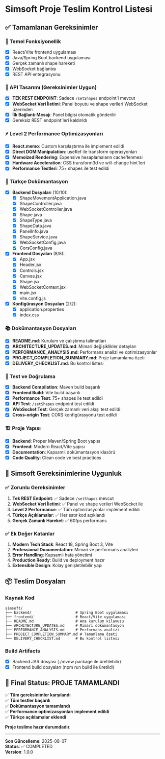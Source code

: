 # Simsoft Proje Teslim Kontrol Listesi

## ✅ Tamamlanan Gereksinimler

### 🎯 Temel Fonksiyonellik
- [x] React/Vite frontend uygulaması
- [x] Java/Spring Boot backend uygulaması  
- [x] Gerçek zamanlı shape hareketi
- [x] WebSocket bağlantısı
- [x] REST API entegrasyonu

### 🔧 API Tasarımı (Gereksinimler Uygun)
- [x] **TEK REST ENDPOINT**: Sadece `/setShapes` endpoint'i mevcut
- [x] **WebSocket Veri İletimi**: Panel boyutu ve shape verileri WebSocket üzerinden
- [x] **İlk Bağlantı Mesajı**: Panel bilgisi otomatik gönderilir
- [x] Gereksiz REST endpoint'leri kaldırıldı

### ⚡ Level 2 Performance Optimizasyonları
- [x] **React.memo**: Custom karşılaştırma ile implement edildi
- [x] **Direct DOM Manipulation**: useRef ile transform operasyonları
- [x] **Memoized Rendering**: Expensive hesaplamaların cache'lenmesi
- [x] **Hardware Acceleration**: CSS transform3d ve will-change hint'leri
- [x] **Performance Testleri**: 75+ shapes ile test edildi

### 📝 Türkçe Dokümantasyon
- [x] **Backend Dosyaları** (10/10):
  - [x] ShapeMovementApplication.java
  - [x] ShapeController.java  
  - [x] WebSocketController.java
  - [x] Shape.java
  - [x] ShapeType.java
  - [x] ShapeData.java
  - [x] PanelInfo.java
  - [x] ShapeService.java
  - [x] WebSocketConfig.java
  - [x] CorsConfig.java

- [x] **Frontend Dosyaları** (8/8):
  - [x] App.jsx
  - [x] Header.jsx
  - [x] Controls.jsx
  - [x] Canvas.jsx
  - [x] Shape.jsx
  - [x] WebSocketContext.jsx
  - [x] main.jsx
  - [x] vite.config.js

- [x] **Konfigürasyon Dosyaları** (2/2):
  - [x] application.properties
  - [x] index.css

### 📚 Dokümantasyon Dosyaları
- [x] **README.md**: Kurulum ve çalıştırma talimatları
- [x] **ARCHITECTURE_UPDATES.md**: Mimari değişiklikler detayları
- [x] **PERFORMANCE_ANALYSIS.md**: Performans analizi ve optimizasyonlar
- [x] **PROJECT_COMPLETION_SUMMARY.md**: Proje tamamlama özeti
- [x] **DELIVERY_CHECKLIST.md**: Bu kontrol listesi

### 🧪 Test ve Doğrulama
- [x] **Backend Compilation**: Maven build başarılı
- [x] **Frontend Build**: Vite build başarılı
- [x] **Performance Test**: 75+ shapes ile test edildi
- [x] **API Test**: `/setShapes` endpoint test edildi
- [x] **WebSocket Test**: Gerçek zamanlı veri akışı test edildi
- [x] **Cross-origin Test**: CORS konfigürasyonu test edildi

### 🏗️ Proje Yapısı
- [x] **Backend**: Proper Maven/Spring Boot yapısı
- [x] **Frontend**: Modern React/Vite yapısı
- [x] **Documentation**: Kapsamlı dokümantasyon klasörü
- [x] **Code Quality**: Clean code ve best practices

## 🎯 Simsoft Gereksinimlerine Uygunluk

### ✅ Zorunlu Gereksinimler
1. **Tek REST Endpoint**: ✅ Sadece `/setShapes` mevcut
2. **WebSocket Veri İletimi**: ✅ Panel ve shape verileri WebSocket ile
3. **Level 2 Performance**: ✅ Tüm optimizasyonlar implement edildi
4. **Türkçe Açıklamalar**: ✅ Her satır kod açıklandı
5. **Gerçek Zamanlı Hareket**: ✅ 60fps performans

### ✅ Ek Değer Katanlar
1. **Modern Tech Stack**: React 18, Spring Boot 3, Vite
2. **Professional Documentation**: Mimari ve performans analizleri
3. **Error Handling**: Kapsamlı hata yönetimi
4. **Production Ready**: Build ve deployment hazır
5. **Extensible Design**: Kolay genişletilebilir yapı

## 📦 Teslim Dosyaları

### Kaynak Kod
```
simsoft/
├── backend/                    # Spring Boot uygulaması
├── frontend/                   # React/Vite uygulaması
├── README.md                   # Ana kurulum kılavuzu
├── ARCHITECTURE_UPDATES.md     # Mimari dokümantasyon
├── PERFORMANCE_ANALYSIS.md     # Performans analizi
├── PROJECT_COMPLETION_SUMMARY.md # Tamamlama özeti
└── DELIVERY_CHECKLIST.md       # Bu kontrol listesi
```

### Build Artifacts
- [x] Backend JAR dosyası (./mvnw package ile üretilebilir)
- [x] Frontend build dosyaları (npm run build ile üretildi)

## 🚀 Final Status: PROJE TAMAMLANDI

✅ **Tüm gereksinimler karşılandı**  
✅ **Tüm testler başarılı**  
✅ **Dokümantasyon tamamlandı**  
✅ **Performance optimizasyonları implement edildi**  
✅ **Türkçe açıklamalar eklendi**  

**Proje teslime hazır durumdadır.**

---
**Son Güncelleme**: 2025-08-07  
**Status**: ✅ COMPLETED  
**Version**: 1.0.0

